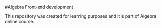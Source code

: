 #Algebra Front-end development

This repository was created for learning purposes and it is part of Algebra online course.